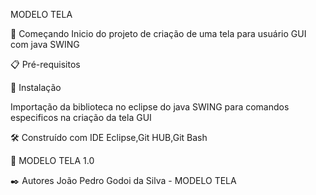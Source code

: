 MODELO TELA

🚀 Começando 
Inicio do projeto de criação de uma tela para usuário GUI com java SWING

📋 Pré-requisitos

🔧 Instalação

Importação da biblioteca no eclipse do java SWING para comandos especificos na criação da tela GUI

🛠️ Construído com IDE Eclipse,Git HUB,Git Bash

📌 MODELO TELA 1.0

✒️ Autores João Pedro Godoi da Silva - MODELO TELA 
